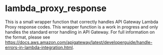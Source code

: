 # lambda_proxy_response
This is a small wrapper function that correctly handles API Gateway Lambda Proxy response codes.  This wrapper function is a work in progress and only handles the standard error handling in API Gateway.  For full information on the format, please see https://docs.aws.amazon.com/apigateway/latest/developerguide/handle-errors-in-lambda-integration.html.

